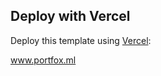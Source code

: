 

## Deploy with Vercel

Deploy this template using [Vercel](https://vercel.com?utm_source=github&utm_medium=readme&utm_campaign=next-example):


www.portfox.ml
